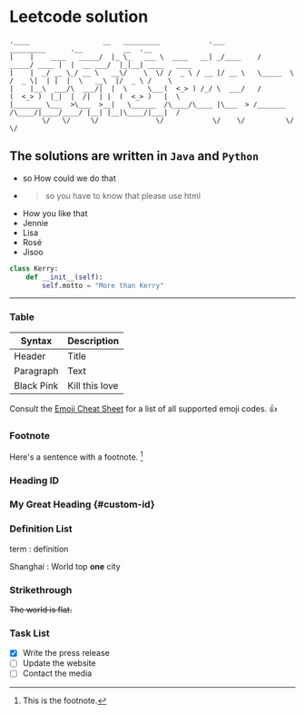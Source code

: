 # Leetcode solution
```
.____                  __   _________            .___         _________      .__          __  .__               
|    |    ____   _____/  |_ \_   ___ \  ____   __| _/____    /   _____/ ____ |  |  __ ___/  |_|__| ____   ____  
|    |  _/ __ \_/ __ \   __\/    \  \/ /  _ \ / __ |/ __ \   \_____  \ /  _ \|  | |  |  \   __\  |/  _ \ /    \ 
|    |__\  ___/\  ___/|  |  \     \___(  <_> ) /_/ \  ___/   /        (  <_> )  |_|  |  /|  | |  (  <_> )   |  \
|_______ \___  >\___  >__|   \______  /\____/\____ |\___  > /_______  /\____/|____/____/ |__| |__|\____/|___|  /
        \/   \/     \/              \/            \/    \/          \/                                       \/ 
```

## The solutions are written in `Java` and `Python`


- so How could we do that
- > so you have to know that please use html
- How you like that
- Jennie
- Lisa
- Rosé
- Jisoo

```python
class Kerry:
    def __init__(self):
        self.motto = "More than Kerry"
```

    
---
### Table

| **Syntax** | **Description** |
| ---------- | ----------- |
| Header | Title |
| Paragraph | Text |
| Black Pink | Kill this love |

Consult the [Emoji Cheat Sheet](https://www.emojicopy.com) for a list of all supported emoji codes. :thumbsup:
### Footnote

Here's a sentence with a footnote. [^1]

[^1]: This is the footnote.

### Heading ID

### My Great Heading {#custom-id}

### Definition List

term
: definition

Shanghai
: World top **one** city

### Strikethrough

~~The world is flat.~~

### Task List

- [x] Write the press release
- [ ] Update the website
- [ ] Contact the media
